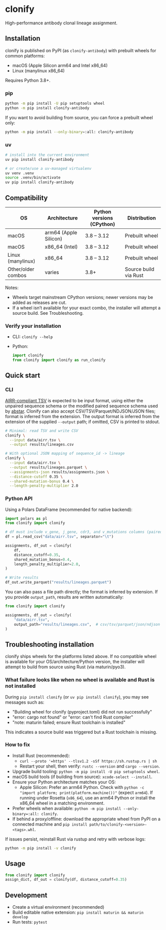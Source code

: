 # clonify

High-performance antibody clonal lineage assignment.

## Installation

clonify is published on PyPI (as `clonify-antibody`) with prebuilt wheels for common platforms:

- macOS (Apple Silicon arm64 and Intel x86_64)
- Linux (manylinux x86_64)

Requires Python 3.8+.

### pip

```bash
python -m pip install -U pip setuptools wheel
python -m pip install clonify-antibody
```

If you want to avoid building from source, you can force a prebuilt wheel only:

```bash
python -m pip install --only-binary=:all: clonify-antibody
```

### uv

```bash
# install into the current environment
uv pip install clonify-antibody

# or create/use a uv-managed virtualenv
uv venv .venv
source .venv/bin/activate
uv pip install clonify-antibody
```

## Compatibility

| OS | Architecture | Python versions (CPython) | Distribution |
| --- | --- | --- | --- |
| macOS | arm64 (Apple Silicon) | 3.8 – 3.12 | Prebuilt wheel |
| macOS | x86_64 (Intel) | 3.8 – 3.12 | Prebuilt wheel |
| Linux (manylinux) | x86_64 | 3.8 – 3.12 | Prebuilt wheel |
| Other/older combos | varies | 3.8+ | Source build via Rust |

Notes:

- Wheels target mainstream CPython versions; newer versions may be added as releases are cut.
- If a wheel isn’t available for your exact combo, the installer will attempt a source build. See Troubleshooting.

### Verify your installation

- CLI: `clonify --help`
- Python:
  
  ```python
  import clonify
  from clonify import clonify as run_clonify
  ```

## Quick start

### CLI

[AIRR-compliant TSV](https://docs.airr-community.org/en/latest/datarep/rearrangements.html) is expected to be input format, using either the unpaired sequence schema or the modified paired sequence schema used by [abstar](https://github.com/brineylab/abstar). Clonify can also accept CSV/TSV/Parquet/NDJSON/JSON files; format is inferred from the extension. The output format is inferred from the extension of the supplied `--output` path; if omitted, CSV is printed to stdout.

```bash
# Minimal: read TSV and write CSV
clonify \
  --input data/airr.tsv \
  --output results/lineages.csv

# With optional JSON mapping of sequence_id -> lineage
clonify \
  --input data/airr.tsv \
  --output results/lineages.parquet \
  --assignments-json results/assignments.json \
  --distance-cutoff 0.35 \
  --shared-mutation-bonus 0.4 \
  --length-penalty-multiplier 2.0
```

### Python API

Using a Polars DataFrame (recommended for native backend):

```python
import polars as pl
from clonify import clonify

# df must include v_gene, j_gene, cdr3, and v_mutations columns (paired inputs are supported)
df = pl.read_csv("data/airr.tsv", separator="\t")

assignments, df_out = clonify(
    df,
    distance_cutoff=0.35,
    shared_mutation_bonus=0.4,
    length_penalty_multiplier=2.0,
)

# Write results
df_out.write_parquet("results/lineages.parquet")
```

You can also pass a file path directly; the format is inferred by extension. If you provide `output_path`, results are written automatically:

```python
from clonify import clonify

assignments, df_out = clonify(
    "data/airr.tsv",
    output_path="results/lineages.csv",  # csv/tsv/parquet/json/ndjson
)
```

## Troubleshooting installation

clonify ships wheels for the platforms listed above. If no compatible wheel is available for your OS/architecture/Python version, the installer will attempt to build from source using Rust (via maturin/pyo3).

### What failure looks like when no wheel is available and Rust is not installed

During `pip install clonify` (or `uv pip install clonify`), you may see messages such as:

- "Building wheel for clonify (pyproject.toml) did not run successfully"
- "error: cargo not found" or "error: can't find Rust compiler"
- "note: maturin failed; ensure Rust toolchain is installed"

This indicates a source build was triggered but a Rust toolchain is missing.

### How to fix

- Install Rust (recommended):
  - `curl --proto '=https' --tlsv1.2 -sSf https://sh.rustup.rs | sh`
  - Restart your shell, then verify: `rustc --version` and `cargo --version`.
- Upgrade build tooling: `python -m pip install -U pip setuptools wheel`.
- macOS build tools (if building from source): `xcode-select --install`.
- Ensure your Python architecture matches your OS:
  - Apple Silicon: Prefer an arm64 Python. Check with `python -c "import platform; print(platform.machine())"` (expect `arm64`). If running under Rosetta (`x86_64`), use an arm64 Python or install the x86_64 wheel in a matching environment.
- Prefer wheels when available: `python -m pip install --only-binary=:all: clonify`.
- If behind a proxy/offline: download the appropriate wheel from PyPI on a connected machine and `pip install path/to/clonify-<version>-<tags>.whl`.

If issues persist, reinstall Rust via rustup and retry with verbose logs:

```bash
python -m pip install -v clonify
```

## Usage

```python
from clonify import clonify
assign_dict, df_out = clonify(df, distance_cutoff=0.35)
```

## Development

- Create a virtual environment (recommended)
- Build editable native extension: `pip install maturin && maturin develop`
- Run tests: `pytest`
